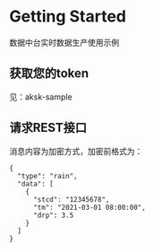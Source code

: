# Getting Started
数据中台实时数据生产使用示例

## 获取您的token
见：aksk-sample

## 请求REST接口
消息内容为加密方式，加密前格式为：
```shell script
{
  "type": "rain",
  "data": [
    {
      "stcd": "12345678",
      "tm": "2021-03-01 08:00:00",
      "drp": 3.5
    } 
  ]
}
```
